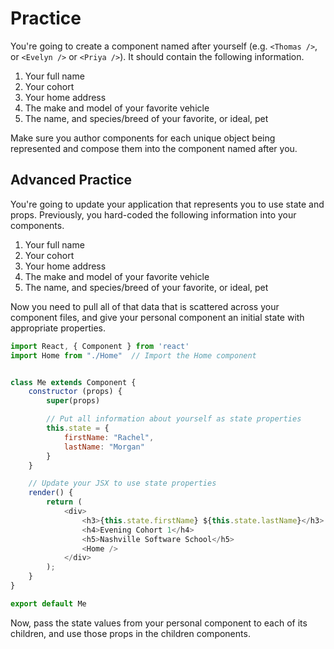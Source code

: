 # Practice

You're going to create a component named after yourself (e.g. `<Thomas />`, or `<Evelyn />` or `<Priya />`). It should contain the following information.

1. Your full name
1. Your cohort
1. Your home address
1. The make and model of your favorite vehicle
1. The name, and species/breed of your favorite, or ideal, pet

Make sure you author components for each unique object being represented and compose them into the component named after you.

## Advanced Practice

You're going to update your application that represents you to use state and props. Previously, you hard-coded the following information into your components.

1. Your full name
1. Your cohort
1. Your home address
1. The make and model of your favorite vehicle
1. The name, and species/breed of your favorite, or ideal, pet

Now you need to pull all of that data that is scattered across your component files, and give your personal component an initial state with appropriate properties.

```js
import React, { Component } from 'react'
import Home from "./Home"  // Import the Home component


class Me extends Component {
    constructor (props) {
        super(props)

        // Put all information about yourself as state properties
        this.state = {
            firstName: "Rachel",
            lastName: "Morgan"
        }
    }

    // Update your JSX to use state properties
    render() {
        return (
            <div>
                <h3>{this.state.firstName} ${this.state.lastName}</h3>
                <h4>Evening Cohort 1</h4>
                <h5>Nashville Software School</h5>
                <Home />
            </div>
        );
    }
}

export default Me
```

Now, pass the state values from your personal component to each of its children, and use those props in the children components.
